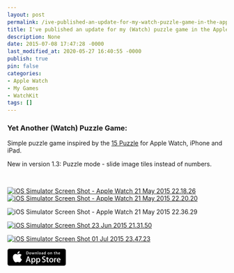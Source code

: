 ```yaml
---
layout: post
permalink: /ive-published-an-update-for-my-watch-puzzle-game-in-the-apple-app-store/
title: I've published an update for my (Watch) puzzle game in the Apple App Store
description: None
date: 2015-07-08 17:47:28 -0000
last_modified_at: 2020-05-27 16:40:55 -0000
publish: true
pin: false
categories:
- Apple Watch
- My Games
- WatchKit
tags: []
---
```

### Yet Another (Watch) Puzzle Game:

Simple puzzle game inspired by the [15 Puzzle](https://en.wikipedia.org/wiki/15_puzzle) for Apple Watch, iPhone and iPad.

New in version 1.3: Puzzle mode - slide image tiles instead of numbers.

 

[![iOS Simulator Screen Shot - Apple Watch 21 May 2015 22.18.26](/assets/wp-content/uploads/2015/04/iOS-Simulator-Screen-Shot-Apple-Watch-21-May-2015-22.18.26-240x300.png)](/assets/wp-content/uploads/2015/04/iOS-Simulator-Screen-Shot-Apple-Watch-21-May-2015-22.18.26.png)[![iOS Simulator Screen Shot - Apple Watch 21 May 2015 22.20.20](/assets/wp-content/uploads/2015/04/iOS-Simulator-Screen-Shot-Apple-Watch-21-May-2015-22.20.20-1-240x300.jpg)](/assets/wp-content/uploads/2015/04/iOS-Simulator-Screen-Shot-Apple-Watch-21-May-2015-22.20.20-1.jpg)

![iOS Simulator Screen Shot - Apple Watch 21 May 2015 22.36.29](/assets/wp-content/uploads/2015/04/iOS-Simulator-Screen-Shot-Apple-Watch-21-May-2015-22.36.29-240x300.png)

[![iOS Simulator Screen Shot 23 Jun 2015 21.31.50](/assets/wp-content/uploads/2015/04/iOS-Simulator-Screen-Shot-23-Jun-2015-21.31.50-300x200.png)](/assets/wp-content/uploads/2015/04/iOS-Simulator-Screen-Shot-23-Jun-2015-21.31.50.png)

[![iOS Simulator Screen Shot 01 Jul 2015 23.47.23](/assets/wp-content/uploads/2015/04/iOS-Simulator-Screen-Shot-01-Jul-2015-23.47.23-1-300x200.jpg)](/assets/wp-content/uploads/2015/04/iOS-Simulator-Screen-Shot-01-Jul-2015-23.47.23-1.jpg)

[![AppStore](/assets/wp-content/uploads/2015/04/AppStore1.png)](https://itunes.apple.com/us/app/yet-another-watch-puzzle-game/id997514879?ls=1&mt=8)

###
